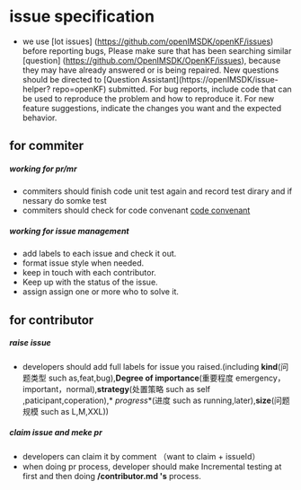 # issue specification

- we use [lot issues] (https://github.com/openIMSDK/openKF/issues) before reporting bugs, Please make sure that has been
  searching similar [question] (https://github.com/OpenIMSDK/OpenKF/issues), because they may have already answered or
  is being repaired. New questions should be directed to [Question Assistant](https://openIMSDK/issue-helper?
  repo=openKF) submitted. For bug reports, include code that can be used to reproduce the problem and how to reproduce
  it. For new feature suggestions, indicate the changes you want and the expected behavior.

## **for commiter**

##### **working for pr/mr**

- commiters should finish code unit test again and record test dirary and if nessary do somke test
- commiters should check for code
  convenant [code convenant](https://github.com/OpenIMSDK/OpenKF/CONTRIBUTING.md)

##### **working for issue management**

- add labels to each issue and check it out.
- format issue style when needed.
- keep in touch with each contributor.
- Keep up with the status of the issue.
- assign assign one or more who to solve it.

## **for contributor**

##### **raise issue**

- developers should add full labels for issue you raised.(including **kind**(问题类型 such as,feat,bug),**Degree of
  importance**(重要程度 emergency，important，normal),**strategy**(处置策略 such as self ,paticipant,coperation),*
  *progress**(进度 such as running,later),**size**(问题规模 such as L,M,XXL))

##### **claim issue and meke pr**

- developers can claim it by comment （want to claim + issueId）
- when doing pr process, developer should make Incremental testing at first and then doing **/contributor.md 's**
  process.


